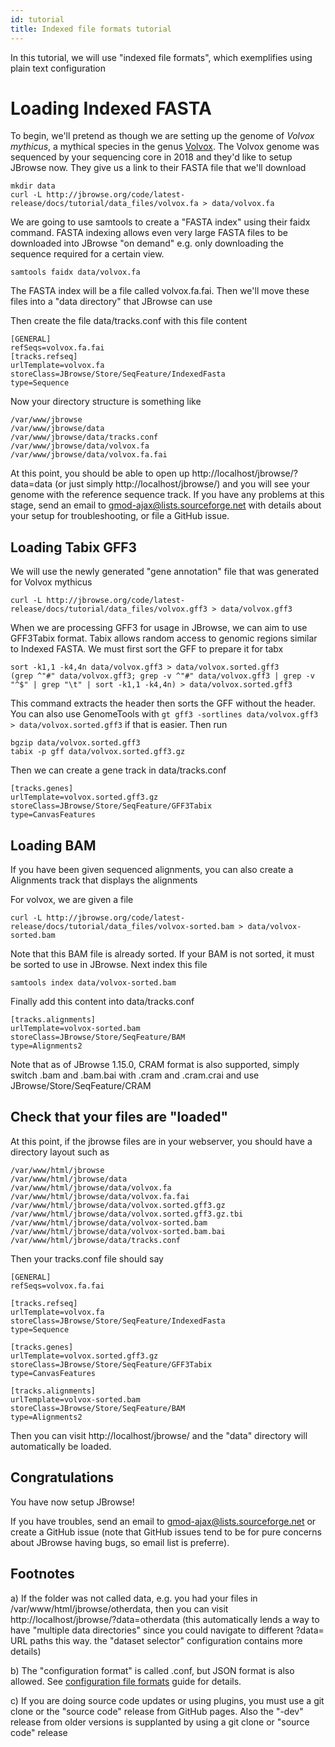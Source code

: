 ```yaml
---
id: tutorial
title: Indexed file formats tutorial
---
```



In this tutorial, we will use "indexed file formats", which exemplifies using plain text configuration

# Loading Indexed FASTA

To begin, we'll pretend as though we are setting up the genome of *Volvox mythicus*, a mythical species in the genus [Volvox](https://en.wikipedia.org/wiki/Volvox). The Volvox genome was sequenced by your sequencing core in 2018 and they'd like to setup JBrowse now. They give us a link to their FASTA file that we'll download


    mkdir data
    curl -L http://jbrowse.org/code/latest-release/docs/tutorial/data_files/volvox.fa > data/volvox.fa

We are going to use samtools to create a "FASTA index" using their faidx command. FASTA indexing allows even very large FASTA files to be downloaded into JBrowse "on demand" e.g. only downloading the sequence required for a certain view.

    samtools faidx data/volvox.fa

The FASTA index will be a file called volvox.fa.fai. Then we'll move these files into a "data directory" that JBrowse can use


Then create the file data/tracks.conf with this file content

    [GENERAL]
    refSeqs=volvox.fa.fai
    [tracks.refseq]
    urlTemplate=volvox.fa
    storeClass=JBrowse/Store/SeqFeature/IndexedFasta
    type=Sequence



Now your directory structure is something like

    /var/www/jbrowse
    /var/www/jbrowse/data
    /var/www/jbrowse/data/tracks.conf
    /var/www/jbrowse/data/volvox.fa
    /var/www/jbrowse/data/volvox.fa.fai

At this point, you should be able to open up http://localhost/jbrowse/?data=data (or just simply http://localhost/jbrowse/) and you will see your genome with the reference sequence track. If you have any problems at this stage, send an email to gmod-ajax@lists.sourceforge.net with details about your setup for troubleshooting, or file a GitHub issue.


## Loading Tabix GFF3

We will use the newly generated "gene annotation" file that was generated for Volvox mythicus

    curl -L http://jbrowse.org/code/latest-release/docs/tutorial/data_files/volvox.gff3 > data/volvox.gff3

When we are processing GFF3 for usage in JBrowse, we can aim to use GFF3Tabix format. Tabix allows random access to genomic regions similar to Indexed FASTA. We must first sort the GFF to prepare it for tabx

    sort -k1,1 -k4,4n data/volvox.gff3 > data/volvox.sorted.gff3
    (grep ^"#" data/volvox.gff3; grep -v ^"#" data/volvox.gff3 | grep -v "^$" | grep "\t" | sort -k1,1 -k4,4n) > data/volvox.sorted.gff3

This command extracts the header then sorts the GFF without the header. You can also use GenomeTools with `gt gff3 -sortlines data/volvox.gff3 > data/volvox.sorted.gff3` if that is easier. Then run

    bgzip data/volvox.sorted.gff3
    tabix -p gff data/volvox.sorted.gff3.gz


Then we can create a gene track in data/tracks.conf

    [tracks.genes]
    urlTemplate=volvox.sorted.gff3.gz
    storeClass=JBrowse/Store/SeqFeature/GFF3Tabix
    type=CanvasFeatures

## Loading BAM

If you have been given sequenced alignments, you can also create a Alignments track that displays the alignments

For volvox, we are given a file

    curl -L http://jbrowse.org/code/latest-release/docs/tutorial/data_files/volvox-sorted.bam > data/volvox-sorted.bam

Note that this BAM file is already sorted. If your BAM is not sorted, it must be sorted to use in JBrowse. Next index this file

    samtools index data/volvox-sorted.bam

Finally add this content into data/tracks.conf

    [tracks.alignments]
    urlTemplate=volvox-sorted.bam
    storeClass=JBrowse/Store/SeqFeature/BAM
    type=Alignments2

Note that as of JBrowse 1.15.0, CRAM format is also supported, simply switch .bam and .bam.bai with .cram and .cram.crai and use JBrowse/Store/SeqFeature/CRAM

## Check that your files are "loaded"

At this point, if the jbrowse files are in your webserver, you should have a directory layout such as

    /var/www/html/jbrowse
    /var/www/html/jbrowse/data
    /var/www/html/jbrowse/data/volvox.fa
    /var/www/html/jbrowse/data/volvox.fa.fai
    /var/www/html/jbrowse/data/volvox.sorted.gff3.gz
    /var/www/html/jbrowse/data/volvox.sorted.gff3.gz.tbi
    /var/www/html/jbrowse/data/volvox-sorted.bam
    /var/www/html/jbrowse/data/volvox-sorted.bam.bai
    /var/www/html/jbrowse/data/tracks.conf


Then your tracks.conf file should say


    [GENERAL]
    refSeqs=volvox.fa.fai

    [tracks.refseq]
    urlTemplate=volvox.fa
    storeClass=JBrowse/Store/SeqFeature/IndexedFasta
    type=Sequence

    [tracks.genes]
    urlTemplate=volvox.sorted.gff3.gz
    storeClass=JBrowse/Store/SeqFeature/GFF3Tabix
    type=CanvasFeatures

    [tracks.alignments]
    urlTemplate=volvox-sorted.bam
    storeClass=JBrowse/Store/SeqFeature/BAM
    type=Alignments2

Then you can visit http://localhost/jbrowse/ and the "data" directory will automatically be loaded.

## Congratulations

You have now setup JBrowse!

If you have troubles, send an email to gmod-ajax@lists.sourceforge.net or create a GitHub issue (note that GitHub issues tend to be for pure concerns about JBrowse having bugs, so email list is preferre).

## Footnotes


a) If the folder was not called data, e.g. you had your files in /var/www/html/jbrowse/otherdata, then you can visit http://localhost/jbrowse/?data=otherdata (this automatically lends a way to have "multiple data directories" since you could navigate to different ?data= URL paths this way. the "dataset selector" configuration contains more details)

b) The "configuration format" is called .conf, but JSON format is also allowed. See [configuration file formats](configuration_file_formats.html) guide for details.

c) If you are doing source code updates or using plugins, you must use a git clone or the "source code" release from GitHub pages. Also the "-dev" release from older versions is supplanted by using a git clone or "source code" release
